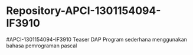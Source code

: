 # Repository-APCI-1301154094-IF3910
#APCI-1301154094-IF3910            Teaser DAP              Program sederhana menggunakan bahasa pemrograman pascal
